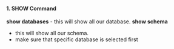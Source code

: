 #### 1. SHOW Command

**show databases** - this will show all our database.
**show schema**
- this will show all our schema.
- make sure that specific database is selected first